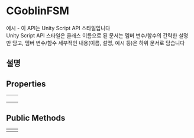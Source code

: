 # CGoblinFSM

예시 - 이 API는 Unity Script API 스타일입니다  
Unity Script API 스타일은 클래스 이름으로 된 문서는 멤버 변수/함수의 간략한 설명만 담고, 멤버 변수/함수 세부적인 내용\(이름, 설명, 예시 등\)은 하위 문서로 담습니다 

## 설명 



## Properties

|  |  |
| :--- | :--- |
|  |  |
|  |  |
|  |  |

## Public Methods

|  |  |
| :--- | :--- |
|  |  |



